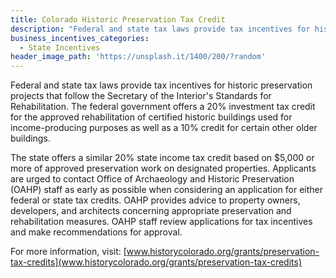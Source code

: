 ```yaml
---
title: Colorado Historic Preservation Tax Credit
description: "Federal and state tax laws provide tax incentives for historic preservation projects that follow the Secretary of the Interior's Standards for Rehabilitation.  These credits allow taxpayers to reduce, on a dollar-for-dollar basis, the amount of income tax they owe to the government.  The amount of credit that can be obtained is calculated as a percentage of the overall rehabilitation costs associated with the project-\n\n-- A 10% federal tax credit for the rehabilitation of older, non-historic commercial properties\n-- A 20% federal tax credit for the rehabilitation of certified historic buildings used for income-producing purposes\n-- A 20% state tax credit for the rehabilitation of historic, owner-occupied residences\n-- A 20% -30% state tax credit for the rehabilitation of historic buildings used for income-producing purposes\nApplicants are urged to contact History Colorado’s Office of Archaeology and Historic Preservation (OAHP) as early as possible to ensure that all requirements are met when applying for these programs.  Our staff can provide advice to owners, developers, and architects concerning appropriate preservation and rehabilitation measures.  In some cases, our staff will review applications for tax credits and make official recommendations for approval.\n\nFor more information, visit: \nhttp://www.historycolorado.org/grants/preservation-tax-credits"
business_incentives_categories:
  - State Incentives
header_image_path: 'https://unsplash.it/1400/200/?random'
---
```



Federal and state tax laws provide tax incentives for historic preservation projects that follow the Secretary of the Interior's Standards for Rehabilitation.  The federal government offers a 20% investment tax credit for the approved rehabilitation of certified historic buildings used for income-producing purposes as well as a 10% credit for certain other older buildings.

The state offers a similar 20% state income tax credit based on $5,000 or more of approved preservation work on designated properties.  Applicants are urged to contact Office of Archaeology and Historic Preservation (OAHP) staff as early as possible when considering an application for either federal or state tax credits.  OAHP provides advice to property owners, developers, and architects concerning appropriate preservation and rehabilitation measures.  OAHP staff review applications for tax incentives and make recommendations for approval.

For more information, visit: [www.historycolorado.org/grants/preservation-tax-credits](www.historycolorado.org/grants/preservation-tax-credits)
